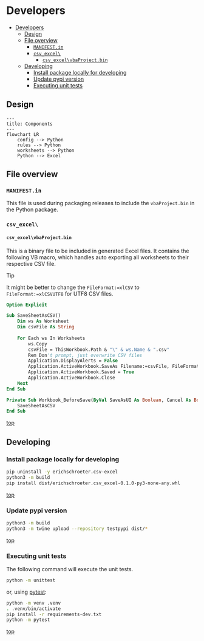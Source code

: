 # Developers

- [Developers](#developers)
  - [Design](#design)
  - [File overview](#file-overview)
    - [`MANIFEST.in`](#manifestin)
    - [`csv_excel\`](#csv_excel)
      - [`csv_excel\vbaProject.bin`](#csv_excelvbaprojectbin)
  - [Developing](#developing)
    - [Install package locally for developing](#install-package-locally-for-developing)
    - [Update pypi version](#update-pypi-version)
    - [Executing unit tests](#executing-unit-tests)

## Design

```mermaid
---
title: Components
---
flowchart LR
    config --> Python
    rules --> Python
    worksheets --> Python
    Python --> Excel
```

## File overview

### `MANIFEST.in`
This file is used during packaging releases to include the `vbaProject.bin` in the Python package.

### `csv_excel\`
#### `csv_excel\vbaProject.bin`
This is a binary file to be included in generated Excel files.
It contains the following VB macro, which handles auto exporting all worksheets to their respective CSV file.

> [!TIP]
> It might be better to change the `FileFormat:=xlCSV` to `FileFormat:=xlCSVUTF8` for UTF8 CSV files.

```vb
Option Explicit

Sub SaveSheetAsCSV()
    Dim ws As Worksheet
    Dim csvFile As String
    
    For Each ws In Worksheets
        ws.Copy
        csvFile = ThisWorkbook.Path & "\" & ws.Name & ".csv"
        Rem Don't prompt, just overwrite CSV files
        Application.DisplayAlerts = False
        Application.ActiveWorkbook.SaveAs Filename:=csvFile, FileFormat:=xlCSV, CreateBackup:=False, ConflictResolution:=xlLocalSessionChanges
        Application.ActiveWorkbook.Saved = True
        Application.ActiveWorkbook.Close
    Next
End Sub

Private Sub Workbook_BeforeSave(ByVal SaveAsUI As Boolean, Cancel As Boolean)
    SaveSheetAsCSV
End Sub
```

[top](#developers)

## Developing

### Install package locally for developing

```bash
pip uninstall -y erichschroeter.csv-excel
python3 -m build
pip install dist/erichschroeter.csv_excel-0.1.0-py3-none-any.whl
```

[top](#developers)

### Update pypi version

```bash
python3 -m build
python3 -m twine upload --repository testpypi dist/*
```

[top](#developers)

### Executing unit tests
The following command will execute the unit tests.

```bash
python -m unittest
```

or, using [pytest](https://docs.pytest.org/en/6.2.x/):

```bash
python -m venv .venv
. .venv/bin/activate
pip install -r requirements-dev.txt
python -m pytest
```

[top](#developers)

